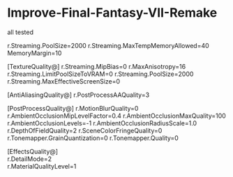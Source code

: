 # Improve-Final-Fantasy-VII-Remake

all tested

r.Streaming.PoolSize=2000
r.Streaming.MaxTempMemoryAllowed=40
MemoryMargin=10

[TextureQuality@]
r.Streaming.MipBias=0
r.MaxAnisotropy=16
r.Streaming.LimitPoolSizeToVRAM=0
r.Streaming.PoolSize=2000
r.Streaming.MaxEffectiveScreenSize=0

[AntiAliasingQuality@]
r.PostProcessAAQuality=3

[PostProcessQuality@]
r.MotionBlurQuality=0
r.AmbientOcclusionMipLevelFactor=0.4
r.AmbientOcclusionMaxQuality=100
r.AmbientOcclusionLevels=-1
r.AmbientOcclusionRadiusScale=1.0
r.DepthOfFieldQuality=2
r.SceneColorFringeQuality=0
r.Tonemapper.GrainQuantization=0
r.Tonemapper.Quality=0           

[EffectsQuality@]  
r.DetailMode=2                 
r.MaterialQualityLevel=1 
